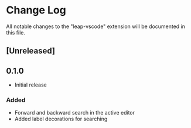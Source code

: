 # Change Log

All notable changes to the "leap-vscode" extension will be documented in this file.

## [Unreleased]

## 0.1.0
- Initial release
### Added
- Forward and backward search in the active editor
- Added label decorations for searching